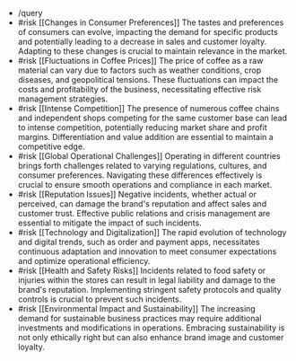 - /query
- #risk [[Changes in Consumer Preferences]]
  The tastes and preferences of consumers can evolve, impacting the demand for specific products and potentially leading to a decrease in sales and customer loyalty. Adapting to these changes is crucial to maintain relevance in the market.
- #risk [[Fluctuations in Coffee Prices]]
  The price of coffee as a raw material can vary due to factors such as weather conditions, crop diseases, and geopolitical tensions. These fluctuations can impact the costs and profitability of the business, necessitating effective risk management strategies.
- #risk [[Intense Competition]]
  The presence of numerous coffee chains and independent shops competing for the same customer base can lead to intense competition, potentially reducing market share and profit margins. Differentiation and value addition are essential to maintain a competitive edge.
- #risk [[Global Operational Challenges]]
  Operating in different countries brings forth challenges related to varying regulations, cultures, and consumer preferences. Navigating these differences effectively is crucial to ensure smooth operations and compliance in each market.
- #risk [[Reputation Issues]]
  Negative incidents, whether actual or perceived, can damage the brand's reputation and affect sales and customer trust. Effective public relations and crisis management are essential to mitigate the impact of such incidents.
- #risk [[Technology and Digitalization]]
  The rapid evolution of technology and digital trends, such as order and payment apps, necessitates continuous adaptation and innovation to meet consumer expectations and optimize operational efficiency.
- #risk [[Health and Safety Risks]]
  Incidents related to food safety or injuries within the stores can result in legal liability and damage to the brand's reputation. Implementing stringent safety protocols and quality controls is crucial to prevent such incidents.
- #risk [[Environmental Impact and Sustainability]]
  The increasing demand for sustainable business practices may require additional investments and modifications in operations. Embracing sustainability is not only ethically right but can also enhance brand image and customer loyalty.